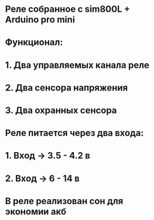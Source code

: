 # Реле собранное с sim800L + Arduino pro mini
#
# Функционал:
#   1. Два управляемых канала реле
#   2. Два сенсора напряжения
#   3. Два охранных сенсора
#
# Реле питается через два входа:
#   1. Вход -> 3.5 - 4.2 в
#   2. Вход -> 6 - 14 в
#
# В реле реализован сон для экономии акб